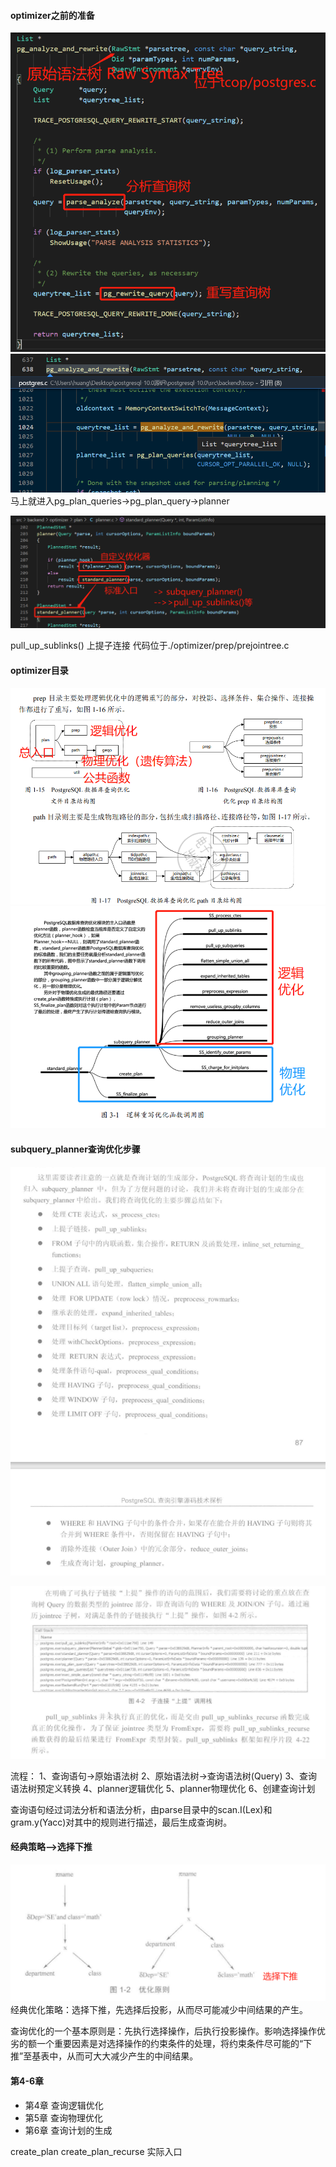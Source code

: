 #### optimizer之前的准备
![avatar](分析重写查询树.png)
![avatar](调用pg分析和重写.png)
马上就进入pg_plan_queries->pg_plan_query->planner

![avatar](planner函数.png)

pull_up_sublinks() 上提子连接
代码位于./optimizer/prep/prejointree.c

#### optimizer目录
![avatar](optimizer目录.png)
![avatar](planner入口.png)

#### subquery_planner查询优化步骤
![avatar](查询优化主要步骤.png)


![avatar](子连接上提调用栈.png)

流程：
1、查询语句->原始语法树
2、原始语法树->查询语法树(Query)
3、查询语法树预定义转换
4、planner逻辑优化
5、planner物理优化
6、创建查询计划

查询语句经过词法分析和语法分析，由parse目录中的scan.I(Lex)和gram.y(Yacc)对其中的规则进行描述，最后生成查询树。



#### 经典策略-->选择下推
![avatar](经典策略选择下推.png)
经典优化策略：选择下推，先选择后投影，从而尽可能减少中间结果的产生。

查询优化的一个基本原则是：先执行选择操作，后执行投影操作。影响选择操作优劣的额一个重要因素是对选择操作的约束条件的处理，将约束条件尽可能的“下推”至基表中，从而可大大减少产生的中间结果。






#### 第4-6章

- 第4章 查询逻辑优化
- 第5章 查询物理优化
- 第6章 查询计划的生成

create_plan 
create_plan_recurse 实际入口